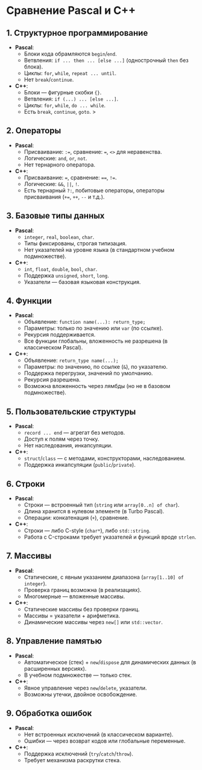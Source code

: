 # Сравнение Pascal и C++
## 1. Структурное программирование 

- **Pascal**: 
  - Блоки кода обрамляются `begin`/`end`. 
  - Ветвления: `if ... then ... [else ...]` (однострочный `then` без блока). 
  - Циклы: `for`, `while`, `repeat ... until`. 
  - Нет `break`/`continue`. 
- **C++**: 
  - Блоки — фигурные скобки `{}`. 
  - Ветвления: `if (...) ... [else ...]`. 
  - Циклы: `for`, `while`, `do ... while`. 
  - Есть `break`, `continue`, `goto`. > 
## 2. Операторы

- **Pascal**: 
  - Присваивание: `:=`, сравнение: `=`, `<>` для неравенства.
  - Логические: `and`, `or`, `not`. 
  - Нет тернарного оператора. 
- **C++**: 
  - Присваивание: `=`, сравнение: `==`, `!=`.
  - Логические: `&&`, `||`, `!`. 
  - Есть тернарный `?:`, побитовые операторы, операторы присваивания (`+=`, `++`, `--` и т.д.). 
## 3. Базовые типы данных 

- **Pascal**: 
  - `integer`, `real`, `boolean`, `char`. 
  - Типы фиксированы, строгая типизация. 
  - Нет указателей на уровне языка (в стандартном учебном подмножестве). 
- **C++**: 
  - `int`, `float`, `double`, `bool`, `char`.
  - Поддержка `unsigned`, `short`, `long`. 
  - Указатели — базовая языковая конструкция. 
## 4. Функции 

- **Pascal**: 
  - Объявление: `function name(...): return_type;` 
  - Параметры: только по значению или `var` (по ссылке).
  - Рекурсия поддерживается. 
  - Все функции глобальны, вложенность не разрешена (в классическом Pascal). 
- **C++**: 
  - Объявление: `return_type name(...);` 
  - Параметры: по значению, по ссылке (`&`), по указателю. 
  - Поддержка перегрузки, значений по умолчанию. 
  - Рекурсия разрешена. 
  - Возможна вложенность через лямбды (но не в базовом подмножестве). 
## 5. Пользовательские структуры 

- **Pascal**: 
  - `record ... end` — агрегат без методов. 
  - Доступ к полям через точку. 
  - Нет наследования, инкапсуляции. 
- **C++**: 
  - `struct`/`class` — с методами, конструкторами, наследованием. 
  - Поддержка инкапсуляции (`public`/`private`). 
## 6. Строки 

- **Pascal**: 
  - Строки — встроенный тип (`string` или `array[0..n] of char`). 
  - Длина хранится в нулевом элементе (в Turbo Pascal). 
  - Операции: конкатенация (`+`), сравнение. 
- **C++**: 
  - Строки — либо C-style (`char*`), либо `std::string`. 
  - Работа с C-строками требует указателей и функций вроде `strlen`. 
## 7. Массивы 

- **Pascal**: 
  - Статические, с явным указанием диапазона (`array[1..10] of integer`). 
  - Проверка границ возможна (в реализациях). 
  - Многомерные — вложенные массивы. 
- **C++**: 
  - Статические массивы без проверки границ. 
  - Массивы = указатели + арифметика. 
  - Динамические массивы через `new[]` или `std::vector`. 
## 8. Управление памятью 

- **Pascal**: 
  - Автоматическое (стек) + `new`/`dispose` для динамических данных (в расширенных версиях). 
  - В учебном подмножестве — только стек. 
- **C++**: 
  - Явное управление через `new`/`delete`, указатели. 
  - Возможны утечки, двойное освобождение. 
## 9. Обработка ошибок 

- **Pascal**: 
  - Нет встроенных исключений (в классическом варианте). 
  - Ошибки — через возврат кодов или глобальные переменные. 
- **C++**: 
  - Поддержка исключений (`try`/`catch`/`throw`). 
  - Требует механизма раскрутки стека. 
